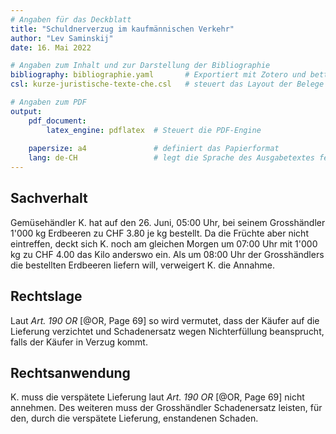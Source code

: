 ```yaml
---
# Angaben für das Deckblatt
title: "Schuldnerverzug im kaufmännischen Verkehr"
author: "Lev Saminskij"
date: 16. Mai 2022

# Angaben zum Inhalt und zur Darstellung der Bibliographie
bibliography: bibliographie.yaml       # Exportiert mit Zotero und betterbibtex
csl: kurze-juristische-texte-che.csl   # steuert das Layout der Belege

# Angaben zum PDF
output: 
    pdf_document:
        latex_engine: pdflatex  # Steuert die PDF-Engine
  
    papersize: a4               # definiert das Papierformat
    lang: de-CH                 # legt die Sprache des Ausgabetextes fest
---
```


## Sachverhalt

Gemüsehändler K. hat auf den 26. Juni, 05:00 Uhr, bei seinem
Grosshändler 1'000 kg Erdbeeren zu CHF 3.80 je kg bestellt. Da die
Früchte aber nicht eintreffen, deckt sich K. noch am gleichen Morgen
um 07:00 Uhr mit 1'000 kg zu CHF 4.00 das Kilo anderswo ein. Als um
08:00 Uhr der Grosshändlers die bestellten Erdbeeren liefern will,
ver­weigert K. die Annahme.

## Rechtslage

Laut *Art. 190 OR* [@OR, Page 69] so wird vermutet, dass der Käufer
auf die Lieferung verzichtet und Schadenersatz wegen Nichterfüllung beansprucht,
falls der Käufer in Verzug kommt.

## Rechtsanwendung

K. muss die verspätete Lieferung laut *Art. 190 OR* [@OR, Page 69] nicht annehmen.
Des weiteren muss der Grosshändler Schadenersatz leisten, für den, durch
die verspätete Lieferung, enstandenen Schaden.